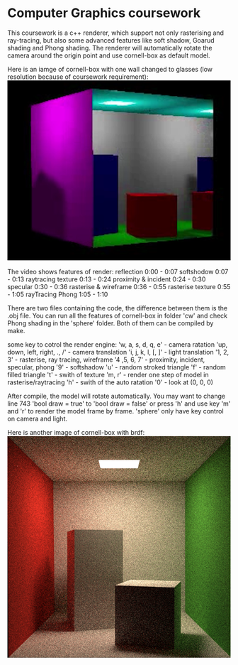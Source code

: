 # Computer Graphics coursework

This coursework is a c++ renderer, which support not only rasterising and ray-tracing, but also some advanced features like soft shadow, Goarud shading and Phong shading. The renderer will automatically rotate the camera around the origin point and use cornell-box as default model.

Here is an iamge of cornell-box with one wall changed to glasses (low resolution because of coursework requirement):
![imagetext](https://github.com/Meikong-Cui/CG_coursework/blob/main/image/demo.png)

The video shows features of render: 
reflection			        0:00 - 0:07
softshodow 		          0:07 - 0:13
raytracing texture		  0:13 - 0:24
proximity & incident	  0:24 - 0:30
specular			          0:30 - 0:36
rasterise & wireframe	  0:36 - 0:55
rasterise texture		    0:55 - 1:05
rayTracing Phong		    1:05 - 1:10

There are two files containing the code, the difference between them is the .obj file. You can run all the features of cornell-box in folder 'cw' and check Phong shading in the 'sphere' folder. Both of them can be compiled by make.

some key to cotrol the render engine: 
'w, a, s, d, q, e'		-	camera ratation
'up, down, left, right, ., /'	-	camera translation
'i, j, k, l, [, ]'		-	light translation
'1, 2, 3'			-	rasterise, ray tracing, wireframe
'4 ,5, 6, 7'			-	proximity, incident, specular, phong
'9'			-	softshadow
'u'			-	random stroked triangle
'f'			-	random filled triangle
't'			-	swith of texture
'm, r'			-	render one step of model in rasterise/raytracing
'h'			-	swith of the auto ratation
'0'			-	look at (0, 0, 0)

After compile, the model will rotate automatically. You may want to change line 743 'bool draw = true' to 'bool draw = false' or press 'h' and use key 'm' and 'r' to render the model frame by frame. 'sphere' only have key control on camera and light.

Here is another image of cornell-box with brdf:
![imagetext](https://github.com/Meikong-Cui/CG_coursework/blob/main/image/brdf.png)
